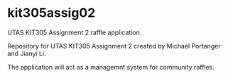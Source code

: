 # kit305assig02
UTAS KIT305 Assignment 2 raffle application.

Repository for UTAS KIT305 Assignment 2 created by Michael Portanger and Jianyi Li.

The application will act as a managemnt system for community raffles.
